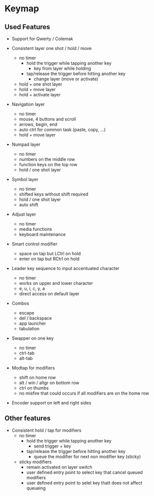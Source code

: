 # Keymap

## Used Features

- Support for Qwerty / Colemak

- Consistent layer one shot / hold / move
  - no timer
    - hold the trigger while tapping another key
      - key from layer while holding
    - tap/release the trigger before hitting another key
      - change layer (move or activate)
  - hold + one shot layer
  - hold + move layer
  - hold + activate layer

- Navigation layer
  - no timer
  - mouse, 4 buttons and scroll
  - arrows, begin, end
  - auto ctrl for common task (paste, copy, ...)
  - hold + move layer

- Numpad layer
  - no timer
  - numbers on the middle row
  - function keys on the top row
  - hold / one shot layer

- Symbol layer
  - no timer
  - shifted keys without shift required
  - hold / one shot layer
  - auto shift

- Adjust layer
  - no timer
  - media functions
  - keyboard maintenance

- Smart control modifier
  - space on tap but LCtrl on hold
  - enter on tap but RCtrl on hold

- Leader key sequence to input accentuated character
  - no timer
  - works on upper and lower character
  - e, u, i, c, y, a
  - direct access on default layer

- Combos
  - escape
  - del / backspace
  - app launcher
  - tabulation

- Swapper on one key
  - no timer
  - ctrl-tab
  - alt-tab

- Modtap for modifiers
  - shift on home row
  - alt / win / altgr on bottom row
  - ctrl on thumbs
  - no misfire that could occurs if all modifiers are on the home row

- Encoder support on left and right sides


## Other features

- Consistent hold / tap for modifiers
  - no timer
    - hold the trigger while tapping another key
      - send trigger + key
    - tap/release the trigger before hitting another key
      - queue the modifier for next non modifier key (sticky)
  - sticky modifiers
    - remain activated on layer switch
    - user defined entry point to select key that cancel queued modifiers
    - user defined entry point to selet key thatt does not affect queueing

